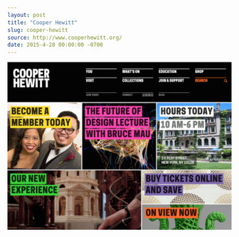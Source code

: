 ```yaml
---
layout: post
title: "Cooper Hewitt"
slug: cooper-hewitt
source: http://www.cooperhewitt.org/
date: 2015-4-28 00:00:00 -0700
---
```


<img src="/screenshots/cooper-hewitt.jpg">
